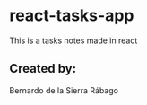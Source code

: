 # react-tasks-app
This is a tasks notes made in react

## Created by: 

Bernardo de la Sierra Rábago
